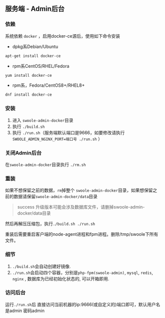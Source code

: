 ## 服务端 - Admin后台
### 依赖
系统依赖 `docker` ，启用docker-ce源后，使用如下命令安装
* dpkg系Debian/Ubuntu
```bash
apt-get install docker-ce
```
* rpm系CentOS/RHEL/Fedora
 ```bash
yum install docker-ce
```
* rpm系，Fedora/CentOS8+/RHEL8+
```bash
dnf install docker-ce
```
### 安装
1.  进入 `swoole-admin-docker`目录
2.  执行 `./build.sh`
3.  执行 `./run.sh`（服务端默认端口是9666，如要修改请执行 `SWOOLE_ADMIN_NGINX_PORT=端口号 ./run.sh` ）
### 关闭Admin后台
在`swoole-admin-docker`目录执行 `./rm.sh`
### 重装

如果不想保留之前的数据，`rm`掉整个 `swoole-admin-docker`目录，如果想保留之前的数据请保留`swoole-admin-docker/data`目录

>success 升级版本可能会涉及数据库文件，请删掉swoole-admin-docker/data目录

然后再解压压缩包，执行`./build.sh ./run.sh`

  

重装后需要重启客户端的node-agent进程和fpm进程。删除/tmp/swoole下所有文件。

  

### [](https://www.yuque.com/swoole-wiki/dam5n7/rbth3m?#74718689)细节

1.  `./build.sh`会自动创建好镜像.
2.  `./run.sh`会启动四个容器，分别是`php-fpm(swoole-admin)`, `mysql`, `redis`, `nginx` , 数据库为已经初始化状态的, 可以开箱即用.

### [](https://www.yuque.com/swoole-wiki/dam5n7/rbth3m?#e4c87cf6)访问后台

运行`./run.sh`后 直接访问当前机器的ip:9666(或自定义的)端口即可，默认用户名是admin 密码admin